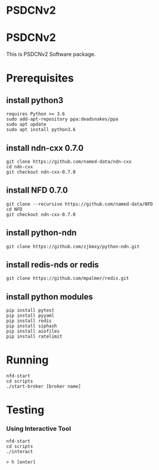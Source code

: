 # PSDCNv2

PSDCNv2
=======
This is PSDCNv2 Software package.


Prerequisites
=============

## install python3

    requires Python >= 3.6
    sudo add-apt-repository ppa:deadsnakes/ppa
    sudo apt update
    sudo apt install python3.6

## install ndn-cxx 0.7.0

    git clone https://github.com/named-data/ndn-cxx
    cd ndn-cxx
    git checkout ndn-cxx-0.7.0

## install NFD 0.7.0

    git clone --recursive https://github.com/named-data/NFD
    cd NFD
    git checkout ndn-cxx-0.7.0

## install python-ndn

    git clone https://github.com/zjkmxy/python-ndn.git

## install redis-nds or redis

    git clone https://github.com/mpalmer/redis.git

## install python modules

    pip install pytest
    pip install pyyaml
    pip install redis
    pip install siphash
    pip install aiofiles
    pip install ratelimit


Running
=======

    nfd-start   
    cd scripts
    ./start-broker [broker name]


Testing
=======

### Using Interactive Tool

    nfd-start   
    cd scripts    
    ./interact    

    > h [enter]



